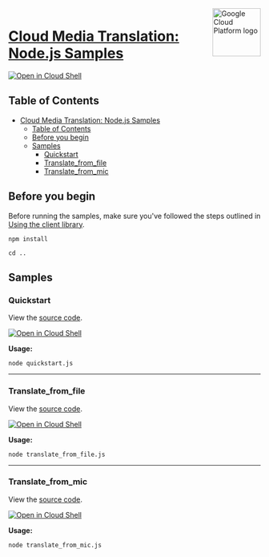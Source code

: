 <img src="https://avatars2.githubusercontent.com/u/2810941?v=3&s=96" alt="Google Cloud Platform logo" title="Google Cloud Platform" align="right" height="96" width="96"/>

# [Cloud Media Translation: Node.js Samples](https://github.com/GoogleCloudPlatform/nodejs-docs-samples)

[![Open in Cloud Shell][shell_img]][shell_link]



## Table of Contents

- [Cloud Media Translation: Node.js Samples](#cloud-media-translation-nodejs-samples)
  - [Table of Contents](#table-of-contents)
  - [Before you begin](#before-you-begin)
  - [Samples](#samples)
    - [Quickstart](#quickstart)
    - [Translate_from_file](#translate_from_file)
    - [Translate_from_mic](#translate_from_mic)

## Before you begin

Before running the samples, make sure you've followed the steps outlined in
[Using the client library](https://github.com/googleapis/nodejs-media-translation#using-the-client-library).

`npm install`

`cd ..`

## Samples



### Quickstart

View the [source code](https://github.com/GoogleCloudPlatform/nodejs-docs-samples/blob/main/media-translation/quickstart.js).

[![Open in Cloud Shell][shell_img]](https://console.cloud.google.com/cloudshell/open?git_repo=https://github.com/GoogleCloudPlatform/nodejs-docs-samples&page=editor&open_in_editor=media-translation/quickstart.js,media-translation/README.md)

__Usage:__


`node quickstart.js`


-----




### Translate_from_file

View the [source code](https://github.com/GoogleCloudPlatform/nodejs-docs-samples/blob/main/media-translation/translate_from_file.js).

[![Open in Cloud Shell][shell_img]](https://console.cloud.google.com/cloudshell/open?git_repo=https://github.com/GoogleCloudPlatform/nodejs-docs-samples&page=editor&open_in_editor=media-translation/translate_from_file.js,media-translation/README.md)

__Usage:__


`node translate_from_file.js`


-----




### Translate_from_mic

View the [source code](https://github.com/GoogleCloudPlatform/nodejs-docs-samples/blob/main/media-translation/translate_from_mic.js).

[![Open in Cloud Shell][shell_img]](https://console.cloud.google.com/cloudshell/open?git_repo=https://github.com/GoogleCloudPlatform/nodejs-docs-samples&page=editor&open_in_editor=media-translation/translate_from_mic.js,media-translation/README.md)

__Usage:__


`node translate_from_mic.js`






[shell_img]: https://gstatic.com/cloudssh/images/open-btn.png
[shell_link]: https://console.cloud.google.com/cloudshell/open?git_repo=https://github.com/GoogleCloudPlatform/nodejs-docs-samples&page=editor&open_in_editor=media-translation/README.md
[product-docs]: https://cloud.google.com/translate/media/docs/
